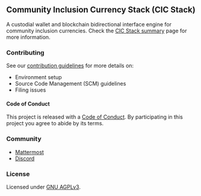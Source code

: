 ## Community Inclusion Currency Stack (CIC Stack)

A custodial wallet and blockchain bidirectional interface engine for community inclusion currencies. Check the [CIC Stack summary](https://docs.grassecon.org/software) page for more information.


### Contributing

See our [contribution guidelines](https://docs.grassecon.org/community/contrib/) for more details on:

- Environment setup
- Source Code Management (SCM) guidelines
- Filing issues

#### Code of Conduct

This project is released with a [Code of Conduct](https://docs.grassecon.org/community/conduct/). By participating in this project you agree to abide by its terms.

### Community

- [Mattermost](https://chat.grassrootseconomics.net/cic/channels/dev)
- [Discord](https://discord.gg/ud32KMgH76)

### License

Licensed under [GNU AGPLv3](https://gitlab.com/grassrootseconomics/cic-internal-integration/-/blob/master/LICENSE).
